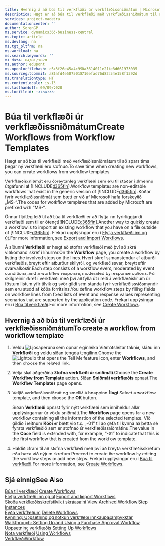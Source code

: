```yaml
---
title: Hvernig á að búa til verkflæði úr verkflæðissniðmátum | Microsoft Docs
description: Hægt er að búa til verkflæði með verkflæðissniðmátum til að spara tíma þegar ný verkflæði eru stofnuð.
services: project-madeira
documentationcenter: ''
author: SorenGP
ms.service: dynamics365-business-central
ms.topic: article
ms.devlang: na
ms.tgt_pltfrm: na
ms.workload: na
ms.search.keywords: ''
ms.date: 04/01/2020
ms.author: edupont
ms.openlocfilehash: c5e3f26e45a4c990a3614011e21fe8d661973035
ms.sourcegitcommit: a80afd4e5075018716efad76d82a54e158f1392d
ms.translationtype: HT
ms.contentlocale: is-IS
ms.lasthandoff: 09/09/2020
ms.locfileid: "3784735"
---
```

# <a name="create-workflows-from-workflow-templates"></a><span data-ttu-id="1c091-103">Búa til verkflæði úr verkflæðissniðmátum</span><span class="sxs-lookup"><span data-stu-id="1c091-103">Create Workflows from Workflow Templates</span></span>
<span data-ttu-id="1c091-104">Hægt er að búa til verkflæði með verkflæðissniðmátum til að spara tíma þegar ný verkflæði eru stofnuð.</span><span class="sxs-lookup"><span data-stu-id="1c091-104">To save time when creating new workflows, you can create workflows from workflow templates.</span></span>  

 <span data-ttu-id="1c091-105">Verkflæðissniðmát eru óbreytanleg verkflæði sem eru til staðar í almennu útgáfunni af [!INCLUDE[d365fin](includes/d365fin_md.md)].</span><span class="sxs-lookup"><span data-stu-id="1c091-105">Workflow templates are non-editable workflows that exist in the generic version of [!INCLUDE[d365fin](includes/d365fin_md.md)].</span></span> <span data-ttu-id="1c091-106">Kóðar fyrir verkflæðissniðmát sem bætt er við af Microsoft hafa forskeytið „MS-“.</span><span class="sxs-lookup"><span data-stu-id="1c091-106">The codes for workflow templates that are added by Microsoft are prefixed with “MS-“.</span></span>  

 <span data-ttu-id="1c091-107">Önnur fljótleg leið til að búa til verkflæði er að flytja inn fyrirliggjandi verkflæði sem til er ótengt[!INCLUDE[d365fin](includes/d365fin_md.md)].</span><span class="sxs-lookup"><span data-stu-id="1c091-107">Another way to quickly create a workflow is to import an existing workflow that you have on a file outside of [!INCLUDE[d365fin](includes/d365fin_md.md)].</span></span> <span data-ttu-id="1c091-108">Frekari upplýsingar eru í [Flytja verkflæði inn og út](across-how-to-export-and-import-workflows.md).</span><span class="sxs-lookup"><span data-stu-id="1c091-108">For more information, see [Export and Import Workflows](across-how-to-export-and-import-workflows.md).</span></span>  

<span data-ttu-id="1c091-109">Á síðunni **Verkflæði** er hægt að stofna verkflæði með því að skrá viðkomandi skref í línurnar.</span><span class="sxs-lookup"><span data-stu-id="1c091-109">On the **Workflow** page, you create a workflow by listing the involved steps on the lines.</span></span> <span data-ttu-id="1c091-110">Hvert skref samanstendur af atburði verkflæðis, breytt eftir atburður skilyrði, og verkflæðissvar, breytt eftir svarvalkostir.</span><span class="sxs-lookup"><span data-stu-id="1c091-110">Each step consists of a workflow event, moderated by event conditions, and a workflow response, moderated by response options.</span></span> <span data-ttu-id="1c091-111">Þú skilgreinir skref í verkflæði með því að fylla út í reiti á verkflæðislínum úr föstum listum yfir tilvik og svör gildi sem standa fyrir verkflæðissviðsmyndir sem eru studd af kóða forritsins.</span><span class="sxs-lookup"><span data-stu-id="1c091-111">You define workflow steps by filling fields on workflow lines from fixed lists of event and response values representing scenarios that are supported by the application code.</span></span> <span data-ttu-id="1c091-112">Frekari upplýsingar eru í [Búa til verkflæði](across-how-to-create-workflows.md).</span><span class="sxs-lookup"><span data-stu-id="1c091-112">For more information, see [Create Workflows](across-how-to-create-workflows.md).</span></span>  

## <a name="to-create-a-workflow-from-workflow-template"></a><span data-ttu-id="1c091-113">Hvernig á að búa til verkflæði úr verkflæðissniðmátum</span><span class="sxs-lookup"><span data-stu-id="1c091-113">To create a workflow from workflow template</span></span>  
1.  <span data-ttu-id="1c091-114">Veldu ![Ljósaperuna sem opnar eiginleika Viðmótsleitar](media/ui-search/search_small.png "Segðu mér hvað þú vilt gera") táknið, sláðu inn **Verkflæði** og veldu síðan tengda tengilinn.</span><span class="sxs-lookup"><span data-stu-id="1c091-114">Choose the ![Lightbulb that opens the Tell Me feature](media/ui-search/search_small.png "Tell me what you want to do") icon, enter **Workflows**, and then choose the related link.</span></span>  
2.  <span data-ttu-id="1c091-115">Velja skal aðgerðina **Stofna verkflæði úr sniðmáti**.</span><span class="sxs-lookup"><span data-stu-id="1c091-115">Choose the **Create Workflow from Template** action.</span></span> <span data-ttu-id="1c091-116">Síðan **Sniðmát verkflæðis** opnast.</span><span class="sxs-lookup"><span data-stu-id="1c091-116">The **Workflow Templates** page opens.</span></span>  
3.  <span data-ttu-id="1c091-117">Veljið verkflæðissniðmát og smellið á hnappinn **Í lagi**.</span><span class="sxs-lookup"><span data-stu-id="1c091-117">Select a workflow template, and then choose the **OK** button.</span></span>  

     <span data-ttu-id="1c091-118">Síðan **Verkflæði** opnast fyrir nýtt verkflæði sem inniheldur allar upplýsingarnar úr völdu sniðmáti.</span><span class="sxs-lookup"><span data-stu-id="1c091-118">The **Workflow** page opens for a new workflow containing all the information of the selected template.</span></span> <span data-ttu-id="1c091-119">Við gildið í reitnum **Kóði** er bætt við t.d. „-01“ til að gefa til kynna að þetta sé fyrsta verkflæðið sem er stofnað úr verkflæðissniðmátinu.</span><span class="sxs-lookup"><span data-stu-id="1c091-119">The value in the **Code** field is extended with, for example, “-01” to indicate that this is the first workflow that is created from the workflow template.</span></span>  
4.  <span data-ttu-id="1c091-120">Haldið áfram til að stofna verkflæði með því að breyta verkflæðisskrefum eða bæta við nýjum skrefum.</span><span class="sxs-lookup"><span data-stu-id="1c091-120">Proceed to create the workflow by editing the workflow steps or add new steps.</span></span> <span data-ttu-id="1c091-121">Frekari upplýsingar eru í [Búa til verkflæði](across-how-to-create-workflows.md).</span><span class="sxs-lookup"><span data-stu-id="1c091-121">For more information, see [Create Workflows](across-how-to-create-workflows.md).</span></span>  

## <a name="see-also"></a><span data-ttu-id="1c091-122">Sjá einnig</span><span class="sxs-lookup"><span data-stu-id="1c091-122">See Also</span></span>  
 <span data-ttu-id="1c091-123">[Búa til verkflæði](across-how-to-create-workflows.md) </span><span class="sxs-lookup"><span data-stu-id="1c091-123">[Create Workflows](across-how-to-create-workflows.md) </span></span>  
 <span data-ttu-id="1c091-124">[Flytja verkflæði inn og út](across-how-to-export-and-import-workflows.md) </span><span class="sxs-lookup"><span data-stu-id="1c091-124">[Export and Import Workflows](across-how-to-export-and-import-workflows.md) </span></span>  
 <span data-ttu-id="1c091-125">[Skoða verkflæðisskrefstilvik í skráasafni](across-how-to-view-archived-workflow-step-instances.md) </span><span class="sxs-lookup"><span data-stu-id="1c091-125">[View Archived Workflow Step Instances](across-how-to-view-archived-workflow-step-instances.md) </span></span>  
 <span data-ttu-id="1c091-126">[Eyða verkflæðum](across-how-to-delete-workflows.md) </span><span class="sxs-lookup"><span data-stu-id="1c091-126">[Delete Workflows](across-how-to-delete-workflows.md) </span></span>  
 <span data-ttu-id="1c091-127">[Kynning: Uppsetning og notkun verkflæði innkaupasamþykktar](walkthrough-setting-up-and-using-a-purchase-approval-workflow.md) </span><span class="sxs-lookup"><span data-stu-id="1c091-127">[Walkthrough: Setting Up and Using a Purchase Approval Workflow](walkthrough-setting-up-and-using-a-purchase-approval-workflow.md) </span></span>  
 <span data-ttu-id="1c091-128">[Uppsetning verkflæðis](across-set-up-workflows.md) </span><span class="sxs-lookup"><span data-stu-id="1c091-128">[Setting Up Workflows](across-set-up-workflows.md) </span></span>  
 <span data-ttu-id="1c091-129">[Nota verkflæði](across-use-workflows.md) </span><span class="sxs-lookup"><span data-stu-id="1c091-129">[Using Workflows](across-use-workflows.md) </span></span>  
 [<span data-ttu-id="1c091-130">Verkflæði</span><span class="sxs-lookup"><span data-stu-id="1c091-130">Workflow</span></span>](across-workflow.md)   
